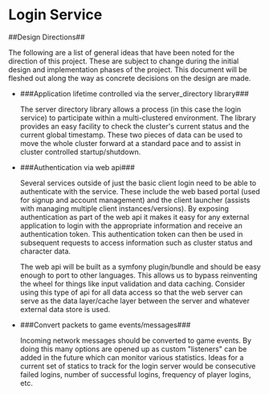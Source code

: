 Login Service
=============

##Design Directions##

The following are a list of general ideas that have been noted for the direction of this project. These are subject to change during the initial design and implementation phases of the project. This document will be fleshed out along the way as concrete decisions on the design are made.

*   ###Application lifetime controlled via the server_directory library###

    The server directory library allows a process (in this case the login service) to participate within a multi-clustered environment. The library provides an easy facility to check the cluster's current status and the current global timestamp. These two pieces of data can be used to move the whole cluster forward at a standard pace and to assist in cluster controlled startup/shutdown.

*   ###Authentication via web api###

    Several services outside of just the basic client login need to be able to authenticate with the service. These include the web based portal (used for signup and account management) and the client launcher (assists with managing multiple client instances/versions). By exposing authentication as part of the web api it makes it easy for any external application to login with the appropriate information and receive an authentication token. This authentication token can then be used in subsequent requests to access information such as cluster status and character data.

    The web api will be built as a symfony plugin/bundle and should be easy enough to port to other languages. This allows us to bypass reinventing the wheel for things like input validation and data caching. Consider using this type of api for all data access so that the web server can serve as the data layer/cache layer between the server and whatever external data store is used.

*   ###Convert packets to game events/messages###

    Incoming network messages should be converted to game events. By doing this many options are opened up as custom "listeners" can be added in the future which can monitor various statistics. Ideas for a current set of statics to track for the login server would be consecutive failed logins, number of successful logins, frequency of player logins, etc.
